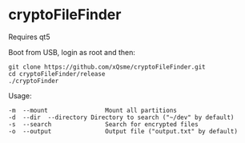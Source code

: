# cryptoFileFinder

Requires qt5

Boot from USB, login as root and then:

```
git clone https://github.com/xQsme/cryptoFileFinder.git
cd cryptoFileFinder/release
./cryptoFinder
```

Usage:
```
-m  --mount			       Mount all partitions
-d  --dir  --directory Directory to search ("~/dev" by default)
-s  --search		       Search for encrypted files
-o  --output		       Output file ("output.txt" by default)
```
